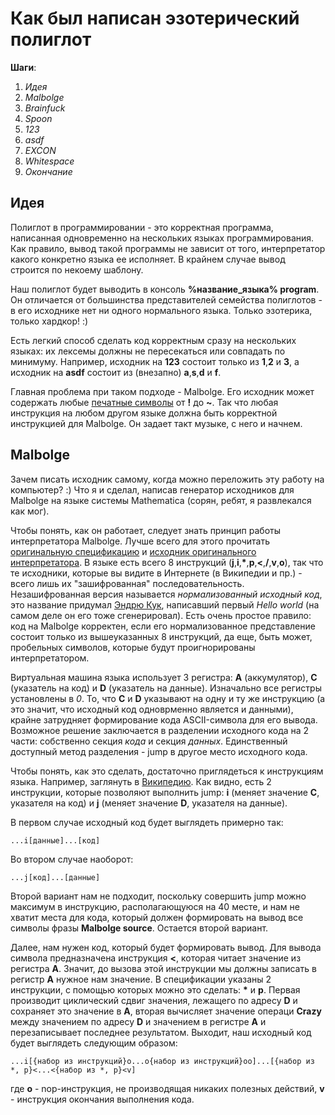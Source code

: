 # Как был написан эзотерический полиглот

**Шаги**:

1. *Идея*
2. *Malbolge*
3. *Brainfuck*
4. *Spoon*
5. *123*
6. *asdf*
7. *EXCON*
8. *Whitespace*
9. *Окончание*

## Идея
Полиглот в программировании - это корректная программа, написанная одновременно на нескольких языках программирования. Как правило, вывод такой программы не зависит от того, интерпретатор какого конкретно языка ее исполняет. В крайнем случае вывод строится по некоему шаблону.

Наш полиглот будет выводить в консоль **%название_языка% program**. Он отличается от большинства представителей семейства полиглотов - в его исходнике нет ни одного нормального языка. Только эзотерика, только хардкор! :)

Есть легкий способ сделать код корректным сразу на нескольких языках: их лексемы должны не пересекаться или совпадать по минимуму. Например, исходник на **123** состоит только из **1**,**2** и **3**, а исходник на **asdf** состоит из (внезапно) **a**,**s**,**d** и **f**.

Главная проблема при таком подходе - Malbolge. Его исходник может содержать любые [печатные символы](https://en.wikipedia.org/wiki/ASCII#Printable_characters) от **!** до **~**. Так что любая инструкция на любом другом языке должна быть корректной инструкцией для Malbolge. Он задает такт музыке, с него и начнем.

## Malbolge
Зачем писать исходник самому, когда можно переложить эту работу на компьютер? :) Что я и сделал, написав генератор исходников для Malbolge на языке системы Mathematica (сорян, ребят, я развлекался как мог).

Чтобы понять, как он работает, следует знать принцип работы интерпретатора Malbolge. Лучше всего для этого прочитать [оригинальную спецификацию](http://www.lscheffer.com/malbolge_spec.html) и [исходник оригинального интерпретатора](http://www.lscheffer.com/malbolge_interp.html). 
В языке есть всего 8 инструкций (**j**,**i**,__\*__,**p**,**<**,**/**,**v**,**o**), так что те исходники, которые вы видите в Интернете (в Википедии и пр.) - всего лишь их "зашифрованная" последовательность. Незашифрованная версия называется *нормализованный исходный код*, это название придумал [Эндрю Кук](http://www.acooke.org/malbolge.html), написавший первый *Hello world* (на самом деле он его тоже сгенерировал). Есть очень простое правило: код на Malbolge корректен, если его нормализованное представление состоит только из вышеуказанных 8 инструкций, да еще, быть может, пробельных символов, которые будут проигнорированы интерпретатором.

Виртуальная машина языка использует 3 регистра: **A** (аккумулятор), **C** (указатель на код) и **D** (указатель на данные).  Изначально все регистры установлены в *0*. То, что **C** и **D** указывают на одну и ту же инструкцию (а это значит, что исходный код одноврменно является и данными), крайне затрудняет формирование кода ASCII-символа для его вывода. Возможное решение заключается в разделении исходного кода на 2 части: собственно секция *кода* и секция *данных*. Единственный доступный метод разделения - jump в другое место исходного кода.

Чтобы понять, как это сделать, достаточно приглядеться к инструкциям языка. Например, заглянуть в [Википедию](https://en.wikipedia.org/wiki/Malbolge#Instructions). Как видно, есть 2 инструкции, которые позволяют выполнить jump: **i** (меняет значение **C**, указателя на код) и **j** (меняет значение **D**, указателя на данные).

В первом случае исходный код будет выглядеть примерно так:
```
...i[данные]...[код]
```
Во втором случае наоборот:
```
...j[код]...[данные]
```

Второй вариант нам не подходит, поскольку совершить jump можно максимум в инструкцию, располагающуюся на 40 месте, и нам не хватит места для кода, который должен формировать на вывод все символы фразы **Malbolge source**. Остается второй вариант.

Далее, нам нужен код, который будет формировать вывод. Для вывода символа предназначена инструкция **<**, которая читает значение из регистра **A**. Значит, до вызова этой инструкции мы должны записать в регистр **A** нужное нам значение. В спецификации указаны 2 инструкции, с помощью которых можно это сделать: __\*__ и **p**. Первая производит циклический сдвиг значения, лежащего по адресу **D** и сохраняет это значение в **A**, вторая вычисляет значение операци **Crazy** между значением по адресу **D** и значением в регистре **A** и перезаписывает последнее результатом. Выходит, наш исходный код будет выглядеть следующим образом:
```
...i[{набор из инструкций}o...o{набор из инструкций}oo]...[{набор из *, p}<...<{набор из *, p}<v]
```
где **o** - nop-инструкция, не производящая никаких полезных действий, **v** - инструкция окончания выполнения кода.

